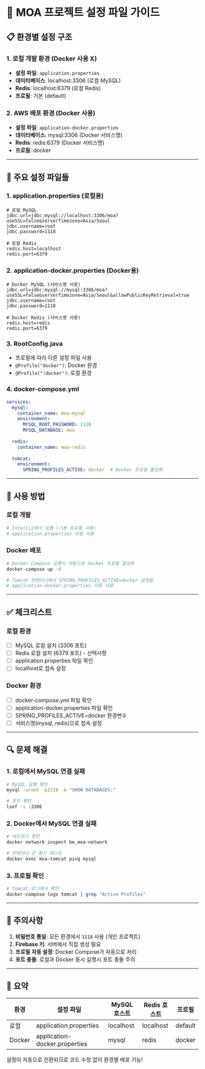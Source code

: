 # 🔧 MOA 프로젝트 설정 파일 가이드

## 📋 환경별 설정 구조

### 1. 로컬 개발 환경 (Docker 사용 X)
- **설정 파일**: `application.properties`
- **데이터베이스**: localhost:3306 (로컬 MySQL)
- **Redis**: localhost:6379 (로컬 Redis)
- **프로필**: 기본 (default)

### 2. AWS 배포 환경 (Docker 사용)
- **설정 파일**: `application-docker.properties`
- **데이터베이스**: mysql:3306 (Docker 서비스명)
- **Redis**: redis:6379 (Docker 서비스명)
- **프로필**: docker

---

## 📁 주요 설정 파일들

### 1. **application.properties** (로컬용)
```properties
# 로컬 MySQL
jdbc.url=jdbc:mysql://localhost:3306/moa?useSSL=false&serverTimezone=Asia/Seoul
jdbc.username=root
jdbc.password=1118

# 로컬 Redis
redis.host=localhost
redis.port=6379
```

### 2. **application-docker.properties** (Docker용)
```properties
# Docker MySQL (서비스명 사용)
jdbc.url=jdbc:mysql://mysql:3306/moa?useSSL=false&serverTimezone=Asia/Seoul&allowPublicKeyRetrieval=true
jdbc.username=root
jdbc.password=1118

# Docker Redis (서비스명 사용)
redis.host=redis
redis.port=6379
```

### 3. **RootConfig.java**
- 프로필에 따라 다른 설정 파일 사용
- `@Profile("docker")`: Docker 환경
- `@Profile("!docker")`: 로컬 환경

### 4. **docker-compose.yml**
```yaml
services:
  mysql:
    container_name: moa-mysql
    environment:
      MYSQL_ROOT_PASSWORD: 1118
      MYSQL_DATABASE: moa
  
  redis:
    container_name: moa-redis
  
  tomcat:
    environment:
      SPRING_PROFILES_ACTIVE: docker  # Docker 프로필 활성화
```

---

## 🚀 사용 방법

### 로컬 개발
```bash
# IntelliJ에서 실행 (기본 프로필 사용)
# application.properties 자동 사용
```

### Docker 배포
```bash
# Docker Compose 실행시 자동으로 docker 프로필 활성화
docker-compose up -d

# Tomcat 컨테이너에서 SPRING_PROFILES_ACTIVE=docker 설정됨
# application-docker.properties 자동 사용
```

---

## ✅ 체크리스트

### 로컬 환경
- [ ] MySQL 로컬 설치 (3306 포트)
- [ ] Redis 로컬 설치 (6379 포트) - 선택사항
- [ ] application.properties 파일 확인
- [ ] localhost로 접속 설정

### Docker 환경
- [ ] docker-compose.yml 파일 확인
- [ ] application-docker.properties 파일 확인
- [ ] SPRING_PROFILES_ACTIVE=docker 환경변수
- [ ] 서비스명(mysql, redis)으로 접속 설정

---

## 🔍 문제 해결

### 1. 로컬에서 MySQL 연결 실패
```bash
# MySQL 실행 확인
mysql -uroot -p1118 -e "SHOW DATABASES;"

# 포트 확인
lsof -i :3306
```

### 2. Docker에서 MySQL 연결 실패
```bash
# 네트워크 확인
docker network inspect be_moa-network

# 컨테이너 간 통신 테스트
docker exec moa-tomcat ping mysql
```

### 3. 프로필 확인
```bash
# Tomcat 로그에서 확인
docker-compose logs tomcat | grep "Active Profiles"
```

---

## 📝 주의사항

1. **비밀번호 통일**: 모든 환경에서 `1118` 사용 (개인 프로젝트)
2. **Firebase 키**: 서버에서 직접 생성 필요
3. **프로필 자동 설정**: Docker Compose가 자동으로 처리
4. **포트 충돌**: 로컬과 Docker 동시 실행시 포트 충돌 주의

---

## 🎯 요약

| 환경 | 설정 파일 | MySQL 호스트 | Redis 호스트 | 프로필 |
|------|----------|-------------|-------------|--------|
| 로컬 | application.properties | localhost | localhost | default |
| Docker | application-docker.properties | mysql | redis | docker |

설정이 자동으로 전환되므로 코드 수정 없이 환경별 배포 가능!
